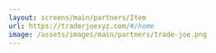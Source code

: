 ```yaml
---
layout: screens/main/partners/Item
url: https://traderjoexyz.com/#/home
image: /assets/images/main/partners/trade-joe.png
---
```


